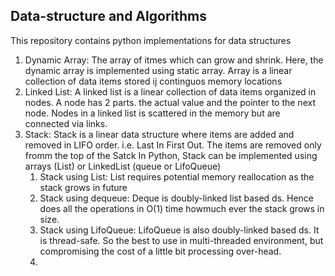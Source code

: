 Data-structure and Algorithms
------------------------------
This repository contains python implementations for data structures
1. Dynamic Array:
   The array of itmes which can grow and shrink. Here, the dynamic array is implemented using static array.
   Array is a linear collection of data items stored ij continguos memory locations
2. Linked List:
   A linked list is a linear collection of data items organized in nodes. A node has 2 parts. the actual value and the pointer to the next node. 
   Nodes in a linked list is scattered in the memory but are connected via links.
3. Stack:
   Stack is a linear data structure where items are added and removed in LIFO order. i.e. Last In First Out. The items are removed only fromm the top of the Satck
   In Python, Stack can be implemented using arrays (List) or LinkedList (queue or LifoQueue)
   1. Stack using List:
      List requires potential memory reallocation as the stack grows in future
   2. Stack using dequeue:
      Deque is doubly-linked list based ds. Hence does all the operations in O(1) time howmuch ever the stack grows in size.
   3. Stack using LifoQueue:
      LifoQueue is also doubly-linked based ds. It is thread-safe. So the best to use in multi-threaded environment, but compromising the cost of a little bit processing over-head.
   4. 
   

   

